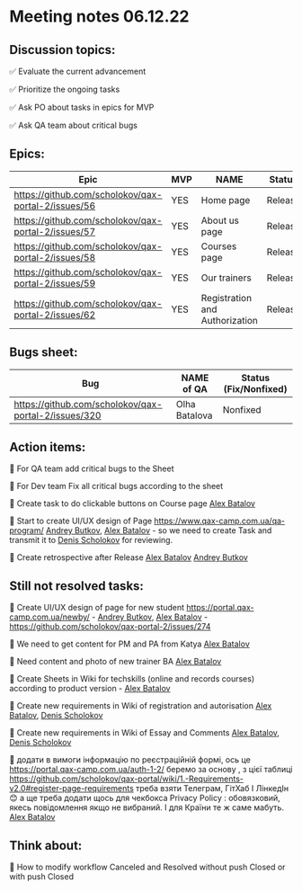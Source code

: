 # Meeting notes 06.12.22  

## Discussion topics:   

:white_check_mark: Evaluate the current advancement

:white_check_mark: Prioritize the ongoing tasks 

:white_check_mark: Ask PO about tasks in epics for MVP  

:white_check_mark: Ask QA team about critical bugs 

## Epics:  

| Epic                |    MVP  | NAME |Status |
|---------------------|---------|------|-------|   
|https://github.com/scholokov/qax-portal-2/issues/56 |YES| Home page| Release |
|https://github.com/scholokov/qax-portal-2/issues/57|YES| About us page| Release  |
|https://github.com/scholokov/qax-portal-2/issues/58|YES|Courses page |Release |
|https://github.com/scholokov/qax-portal-2/issues/59|YES| Our trainers|Release |
|https://github.com/scholokov/qax-portal-2/issues/62|YES| Registration and Authorization|Release| 

## Bugs sheet: 

| Bug                |   NAME of QA   | Status (Fix/Nonfixed) |
|---------------------|---------|------| 
|https://github.com/scholokov/qax-portal-2/issues/320|Olha Batalova |Nonfixed |

## Action items: 

:black_square_button: For QA team add critical bugs to the Sheet  

:black_square_button: For Dev team Fix all critical bugs according to the sheet  

:black_square_button: Create task to do clickable buttons on Course page [Alex Batalov](https://github.com/ABatalov) 

:black_square_button: Start to create UI/UX design of Page https://www.qax-camp.com.ua/qa-program/ [Andrey Butkov](https://github.com/ButKoff), [Alex Batalov](https://github.com/ABatalov) - so we need to create Task and transmit it to [Denis Scholokov](https://github.com/scholokov) for reviewing. 

:black_square_button: Create retrospective after Release [Alex Batalov](https://github.com/ABatalov)  [Andrey Butkov](https://github.com/ButKoff) 



## Still not resolved tasks:  

:black_square_button: Create UI/UX design of page for new student https://portal.qax-camp.com.ua/newby/ - [Andrey Butkov](https://github.com/ButKoff), [Alex Batalov](https://github.com/ABatalov) - https://github.com/scholokov/qax-portal-2/issues/274 

:black_square_button: We need to get content for PM and PA from Katya  [Alex Batalov](https://github.com/ABatalov)  

:black_square_button: Need content and photo of new trainer BA [Alex Batalov](https://github.com/ABatalov) 

:black_square_button: Create Sheets in Wiki for techskills (online and records courses) according to product version - [Alex Batalov](https://github.com/ABatalov) 

:black_square_button: Create new requirements in Wiki of registration and autorisation [Alex Batalov](https://github.com/ABatalov), [Denis Scholokov](https://github.com/scholokov) 

:black_square_button: Create new requirements in Wiki of Essay and Comments [Alex Batalov](https://github.com/ABatalov), [Denis Scholokov](https://github.com/scholokov) 

:black_square_button: додати в вимоги інформацію по реєстраційній формі, ось це https://portal.qax-camp.com.ua/auth-1-2/ беремо за основу , з цієї таблиці https://github.com/scholokov/qax-portal/wiki/1.-Requirements-v2.0#register-page-requirements треба взяти Телеграм, ГітХаб І ЛінкедІн :blush: а ще треба додати щось для чекбокса Privacy Policy : обовязковий, якесь повідомлення якщо не вибраний. І для Країни те ж саме мабуть. [Alex Batalov](https://github.com/ABatalov) 

## Think about:  

:black_square_button: How to modify workflow Canceled and Resolved without push Closed or with push Closed  
